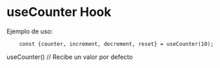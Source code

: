 # useCounter Hook

Ejemplo de uso:
```
    const {counter, increment, decrement, reset} = useCounter(10);
```

useCounter() // Recibe un valor por defecto